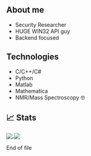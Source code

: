 ## About me
- Security Researcher
- HUGE WIN32 API guy
- Backend focused

## Technologies
- C/C++/C#
- Python
- Matlab
- Mathematica
- NMR/Mass Spectroscopy 🤓

## 📈 Stats
<a href="https://github.com/rhymenaucerous">
  <img align="center" src="https://github-readme-stats.vercel.app/api?username=rhymenaucerous&show_icons=true&theme=github_dark" />
</a>
<a href="https://github.com/rhymenaucerous">
  <img align="center" src="https://github-readme-stats.vercel.app/api/top-langs/?username=rhymenaucerous&layout=compact&theme=github_dark&langs_count=10" />
</a>

End of file
